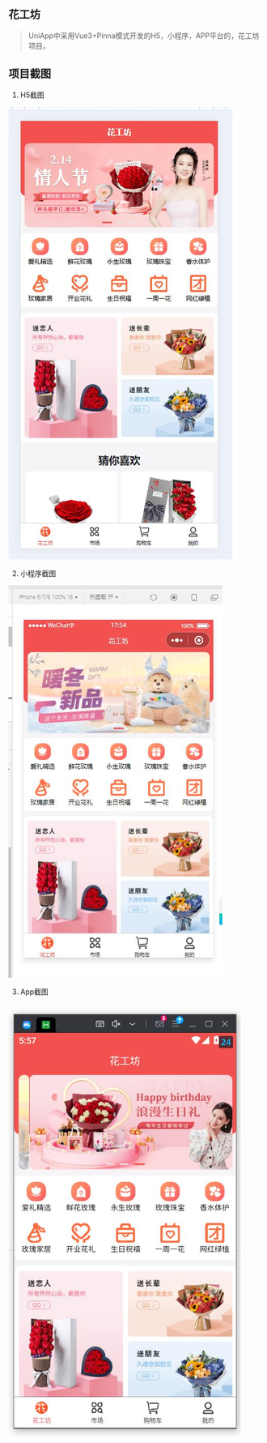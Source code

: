 ## 花工坊
> UniApp中采用Vue3+Pinna模式开发的H5，小程序，APP平台的，花工坊项目。

## 项目截图
1. H5截图

![H5页面](README_files/1.jpg)

2. 小程序截图

![小程序页面](README_files/2.jpg)

3. App截图

![App页面](README_files/3.jpg)